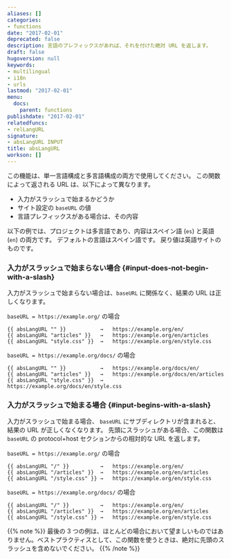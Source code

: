 ```yaml
---
aliases: []
categories:
- functions
date: "2017-02-01"
deprecated: false
description: 言語のプレフィックスがあれば、それを付けた絶対 URL を返します。
draft: false
hugoversion: null
keywords:
- multilingual
- i18n
- urls
lastmod: "2017-02-01"
menu:
  docs:
    parent: functions
publishdate: "2017-02-01"
relatedfuncs:
- relLangURL
signature:
- absLangURL INPUT
title: absLangURL
workson: []
---
```


この機能は、単一言語構成と多言語構成の両方で使用してください。 この関数によって返される URL は、以下によって異なります。

- 入力がスラッシュで始まるかどうか
- サイト設定の `baseURL` の値
- 言語プレフィックスがある場合は、その内容

以下の例では、プロジェクトは多言語であり、内容はスペイン語 (`es`) と英語 (`en`) の両方です。 デフォルトの言語はスペイン語です。 戻り値は英語サイトのものです。

### 入力がスラッシュで始まらない場合 {#input-does-not-begin-with-a-slash}

入力がスラッシュで始まらない場合は、`baseURL` に関係なく、結果の URL は正しくなります。

`baseURL = https://example.org/` の場合

```go-html-template
{{ absLangURL "" }}           →   https://example.org/en/
{{ absLangURL "articles" }}   →   https://example.org/en/articles
{{ absLangURL "style.css" }}  →   https://example.org/en/style.css
```

`baseURL = https://example.org/docs/` の場合

```go-html-template
{{ absLangURL "" }}           →   https://example.org/docs/en/
{{ absLangURL "articles" }}   →   https://example.org/docs/en/articles
{{ absLangURL "style.css" }}  →   https://example.org/docs/en/style.css
```

### 入力がスラッシュで始まる場合 {#input-begins-with-a-slash}

入力がスラッシュで始まる場合、 `baseURL` にサブディレクトリが含まれると、結果の URL が正しくなくなります。 先頭にスラッシュがある場合、この関数は `baseURL` の protocol+host セクションからの相対的な URL を返します。

`baseURL = https://example.org/` の場合

```go-html-template
{{ absLangURL "/" }}          →   https://example.org/en/
{{ absLangURL "/articles" }}  →   https://example.org/en/articles
{{ absLangURL "/style.css" }} →   https://example.org/en/style.css
```

`baseURL = https://example.org/docs/` の場合

```go-html-template
{{ absLangURL "/" }}          →   https://example.org/en/
{{ absLangURL "/articles" }}  →   https://example.org/en/articles
{{ absLangURL "/style.css" }} →   https://example.org/en/style.css
```

{{% note %}}
最後の 3 つの例は、ほとんどの場合において望ましいものではありません。ベストプラクティスとして、この関数を使うときは、絶対に先頭のスラッシュを含めないでください。
{{% /note %}}
